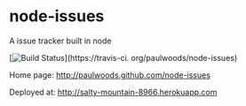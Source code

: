 node-issues
===========

A issue tracker built in node

[![Build Status](https://travis-ci.org/paulwoods/node-issues.png)](https://travis-ci.
org/paulwoods/node-issues)

Home page: http://paulwoods.github.com/node-issues

Deployed at: http://salty-mountain-8966.herokuapp.com


